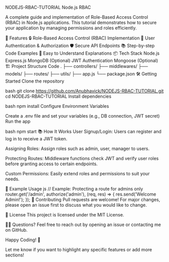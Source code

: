 NODEJS-RBAC-TUTORIAL
Node.js RBAC

A complete guide and implementation of Role-Based Access Control (RBAC) in Node.js applications. This tutorial demonstrates how to secure your application by managing permissions and roles efficiently.

🚀 Features
🔒 Role-Based Access Control (RBAC) Implementation
👤 User Authentication & Authorization
🛡️ Secure API Endpoints
📚 Step-by-step Code Examples
📝 Easy to Understand Explanations
📦 Tech Stack
Node.js
Express.js
MongoDB (Optional)
JWT Authentication
Mongoose (Optional)
🏗️ Project Structure
Code
.
├── controllers/
├── middlewares/
├── models/
├── routes/
├── utils/
├── app.js
└── package.json
🛠️ Getting Started
Clone the repository

bash
git clone https://github.com/Anubhavick/NODEJS-RBAC-TUTORIAL.git
cd NODEJS-RBAC-TUTORIAL
Install dependencies

bash
npm install
Configure Environment Variables

Create a .env file and set your variables (e.g., DB connection, JWT secret)
Run the app

bash
npm start
📚 How It Works
User Signup/Login:
Users can register and log in to receive a JWT token.

Assigning Roles:
Assign roles such as admin, user, manager to users.

Protecting Routes:
Middleware functions check JWT and verify user roles before granting access to certain endpoints.

Custom Permissions:
Easily extend roles and permissions to suit your needs.

🌟 Example Usage
js
// Example: Protecting a route for admins only
router.get('/admin', authorize('admin'), (req, res) => {
  res.send('Welcome Admin!');
});
🤝 Contributing
Pull requests are welcome! For major changes, please open an issue first to discuss what you would like to change.

📄 License
This project is licensed under the MIT License.

🙋‍♂️ Questions?
Feel free to reach out by opening an issue or contacting me on GitHub.

Happy Coding! 🚀

Let me know if you want to highlight any specific features or add more sections!
